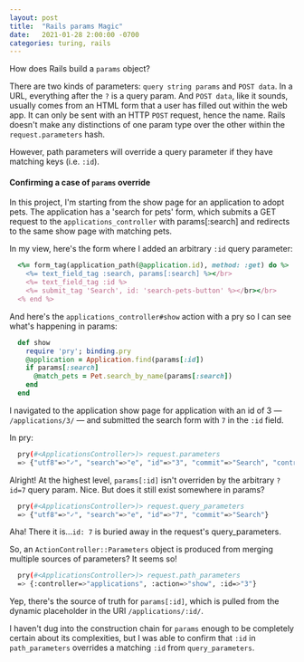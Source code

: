 ```yaml
---
layout: post
title:  "Rails params Magic"
date:   2021-01-28 2:00:00 -0700
categories: turing, rails
---
```


How does Rails build a `params` object?

There are two kinds of parameters: `query string params` and `POST data`. In a URL, everything after the `?` is a query param. And `POST data`, like it sounds, usually comes from an HTML form that a user has filled out within the web app. It can only be sent with an HTTP `POST` request, hence the name. Rails doesn't make any distinctions of one param type over the other within the `request.parameters` hash.

However, path parameters will override a query parameter if they have matching keys (i.e. `:id`). 

#### Confirming a case of `params` override

In this project, I'm starting from the show page for an application to adopt pets. The application has a 'search for pets' form, which submits a GET request to the `applications_controller` with params[:search] and redirects to the same show page with matching pets.

In my view, here's the form where I added an arbitrary `:id` query parameter:

```rb
  <%= form_tag(application_path(@application.id), method: :get) do %>
    <%= text_field_tag :search, params[:search] %></br>
    <%= text_field_tag :id %>
    <%= submit_tag 'Search', id: 'search-pets-button' %></br></br>
  <% end %>
```

And here's the `applications_controller#show` action with a pry so I can see what's happening in params:

```rb
  def show
    require 'pry'; binding.pry
    @application = Application.find(params[:id])
    if params[:search]
      @match_pets = Pet.search_by_name(params[:search])
    end
  end
```

I navigated to the application show page for application with an id of 3 — `/applications/3/` — and submitted the search form with `7` in the `:id` field.

In pry:

```sh
  pry(#<ApplicationsController>)> request.parameters
  => {"utf8"=>"✓", "search"=>"e", "id"=>"3", "commit"=>"Search", "controller"=>"applications", "action"=>"show"}
```

Alright! At the highest level, `params[:id]` isn't overriden by the arbitrary `?id=7` query param. Nice. But does it still exist somewhere in params?

```sh
  pry(#<ApplicationsController>)> request.query_parameters
  => {"utf8"=>"✓", "search"=>"e", "id"=>"7", "commit"=>"Search"}
```

Aha! There it is...`id: 7` is buried away in the request's query_parameters. 

So, an `ActionController::Parameters` object is produced from merging multiple sources of parameters? It seems so!

```sh
  pry(#<ApplicationsController>)> request.path_parameters
  => {:controller=>"applications", :action=>"show", :id=>"3"}
```

Yep, there's the source of truth for `params[:id]`, which is pulled from the dynamic placeholder in the URI `/applications/:id/`.

I haven't dug into the construction chain for `params` enough to be completely certain about its complexities, but I was able to confirm that `:id` in `path_parameters` overrides a matching `:id` from `query_parameters`.
